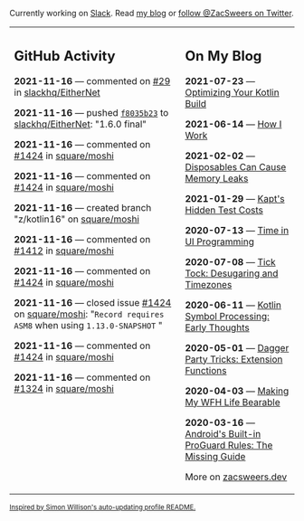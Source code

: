 Currently working on [Slack](https://slack.com/). Read [my blog](https://zacsweers.dev/) or [follow @ZacSweers on Twitter](https://twitter.com/ZacSweers).

<table><tr><td valign="top" width="60%">

## GitHub Activity
<!-- githubActivity starts -->
**2021-11-16** — commented on [#29](https://github.com/slackhq/EitherNet/pull/29#issuecomment-970653649) in [slackhq/EitherNet](https://api.github.com/repos/slackhq/EitherNet)

**2021-11-16** — pushed [`f8035b23`](https://github.com/slackhq/EitherNet/commit/f8035b23b6ca6392bd5bbac836925d48c211e737) to [slackhq/EitherNet](https://api.github.com/repos/slackhq/EitherNet): "1.6.0 final"

**2021-11-16** — commented on [#1424](https://github.com/square/moshi/issues/1424#issuecomment-970590420) in [square/moshi](https://api.github.com/repos/square/moshi)

**2021-11-16** — commented on [#1424](https://github.com/square/moshi/issues/1424#issuecomment-970588202) in [square/moshi](https://api.github.com/repos/square/moshi)

**2021-11-16** — created branch "z/kotlin16" on [square/moshi](https://api.github.com/repos/square/moshi)

**2021-11-16** — commented on [#1412](https://github.com/square/moshi/pull/1412#issuecomment-970442997) in [square/moshi](https://api.github.com/repos/square/moshi)

**2021-11-16** — commented on [#1424](https://github.com/square/moshi/issues/1424#issuecomment-970440237) in [square/moshi](https://api.github.com/repos/square/moshi)

**2021-11-16** — closed issue [#1424](https://api.github.com/repos/square/moshi/issues/1424) on [square/moshi](https://api.github.com/repos/square/moshi): "`Record requires ASM8` when using `1.13.0-SNAPSHOT` "

**2021-11-16** — commented on [#1424](https://github.com/square/moshi/issues/1424#issuecomment-970439374) in [square/moshi](https://api.github.com/repos/square/moshi)

**2021-11-16** — commented on [#1324](https://github.com/square/moshi/issues/1324#issuecomment-970436684) in [square/moshi](https://api.github.com/repos/square/moshi)
<!-- githubActivity ends -->
</td><td valign="top" width="40%">

## On My Blog
<!-- blog starts -->
**2021-07-23** — [Optimizing Your Kotlin Build](https://www.zacsweers.dev/optimizing-your-kotlin-build/)

**2021-06-14** — [How I Work](https://www.zacsweers.dev/how-i-work/)

**2021-02-02** — [Disposables Can Cause Memory Leaks](https://www.zacsweers.dev/disposables-can-cause-memory-leaks/)

**2021-01-29** — [Kapt's Hidden Test Costs](https://www.zacsweers.dev/kapts-hidden-test-costs/)

**2020-07-13** — [Time in UI Programming](https://www.zacsweers.dev/time-in-ui/)

**2020-07-08** — [Tick Tock: Desugaring and Timezones](https://www.zacsweers.dev/ticktock-desugaring-timezones/)

**2020-06-11** — [Kotlin Symbol Processing: Early Thoughts](https://www.zacsweers.dev/kotlin-symbol-processor-early-thoughts/)

**2020-05-01** — [Dagger Party Tricks: Extension Functions](https://www.zacsweers.dev/dagger-party-tricks-extension-functions/)

**2020-04-03** — [Making My WFH Life Bearable](https://www.zacsweers.dev/making-wfh-life-bearable/)

**2020-03-16** — [Android's Built-in ProGuard Rules: The Missing Guide](https://www.zacsweers.dev/android-proguard-rules/)
<!-- blog ends -->
More on [zacsweers.dev](https://zacsweers.dev/)
</td></tr></table>

<sub><a href="https://simonwillison.net/2020/Jul/10/self-updating-profile-readme/">Inspired by Simon Willison's auto-updating profile README.</a></sub>